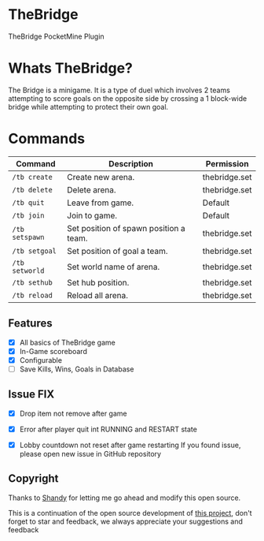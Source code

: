 # TheBridge
TheBridge PocketMine Plugin

# Whats TheBridge?
The Bridge is a minigame. It is a type of duel which involves 2 teams attempting to score goals on the opposite side by crossing a 1 block-wide bridge while attempting to protect their own goal.

# Commands
Command | Description | Permission
--- | --- | ---
`/tb create` | Create new arena. | thebridge.set
`/tb delete` | Delete arena. | thebridge.set
`/tb quit` | Leave from game. | Default
`/tb join` | Join to game. | Default
`/tb setspawn` | Set position of spawn position a team. | thebridge.set
`/tb setgoal` | Set position of goal a team. | thebridge.set
`/tb setworld` | Set world name of arena. | thebridge.set
`/tb sethub` | Set hub position. | thebridge.set
`/tb reload` | Reload all arena. | thebridge.set

## Features
- [X] All basics of TheBridge game
- [X] In-Game scoreboard
- [X] Configurable
- [ ] Save Kills, Wins, Goals in Database

## Issue FIX
- [X] Drop item not remove after game
- [x] Error after player quit int RUNNING and RESTART state
- [x] Lobby countdown not reset after game restarting
If you found issue, please open new issue in GitHub repository


## Copyright
Thanks to [Shandy](https://github.com/SandhyR) for letting me go ahead and modify this open source.

This is a continuation of the open source development of [this project](https://github.com/SandhyR/TheBridge), don't forget to star and feedback, we always appreciate your suggestions and feedback


